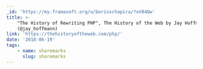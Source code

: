 ```yaml
---
_id: 'https://my.framasoft.org/u/borisschapira/?oV84Qw'
title: >-
    "The History of Rewriting PHP", The History of the Web by Jay Hoffmann
    (@jay_hoffmann)
link: 'https://thehistoryoftheweb.com/php/'
date: '2018-06-19'
tags:
    - name: sharemarks
      slug: sharemarks
---
```


<div class="markdown"><p></p></div>
